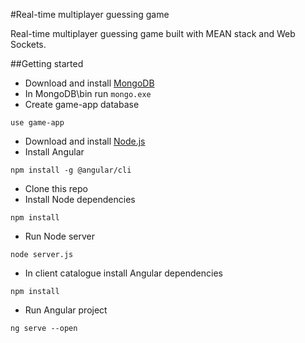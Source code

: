 #Real-time multiplayer guessing game

Real-time multiplayer guessing game built with MEAN stack and Web Sockets.

##Getting started

* Download and install [MongoDB](https://www.mongodb.com/download-center#community)
* In MongoDB\bin run `mongo.exe`
* Create game-app database
```
use game-app
```
* Download and install [Node.js](https://nodejs.org/en/)
* Install Angular
```
npm install -g @angular/cli
```
* Clone this repo
* Install Node dependencies
```
npm install
```
* Run Node server
```
node server.js
```
* In client catalogue install Angular dependencies
```
npm install
```
* Run Angular project
```
ng serve --open
```